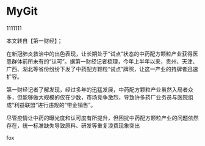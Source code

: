 # MyGit


1111111


本文转自【第一财经】；

在新冠肺炎救治中的出色表现，让长期处于“试点”状态的中药配方颗粒产业获得医患群体前所未有的“认可”。据第一财经记者梳理，今年上半年以来，贵州、天津、广西、湖北等省份纷纷下发了中药配方颗粒“试点”牌照，让这一产业的持牌者迅速扩容。

第一财经记者了解发现，经过多年的迅猛发展，中药配方颗粒产业虽然入局者众多，但能够做大规模的仅在少数，市场竞争激烈，导致许多药厂业务员与医院组成“利益联盟”进行违规的“带金销售”。

尽管疫情让中药的曝光度和认可度有所提升，但困扰中药配方颗粒产业的问题依然存在，统一标准缺失导致原料、研发等重复浪费现象突出




fox
